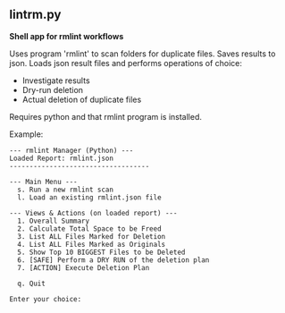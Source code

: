 ## lintrm.py

**Shell app for rmlint workflows**

Uses program 'rmlint' to scan folders for duplicate files.
Saves results to json.
Loads json result files and performs operations of choice:
* Investigate results
* Dry-run deletion
* Actual deletion of duplicate files

Requires python and that rmlint program is installed.

Example:
```
--- rmlint Manager (Python) ---
Loaded Report: rmlint.json
-----------------------------------

--- Main Menu ---
  s. Run a new rmlint scan
  l. Load an existing rmlint.json file

--- Views & Actions (on loaded report) ---
  1. Overall Summary
  2. Calculate Total Space to be Freed
  3. List ALL Files Marked for Deletion
  4. List ALL Files Marked as Originals
  5. Show Top 10 BIGGEST Files to be Deleted
  6. [SAFE] Perform a DRY RUN of the deletion plan
  7. [ACTION] Execute Deletion Plan

  q. Quit

Enter your choice:
```

